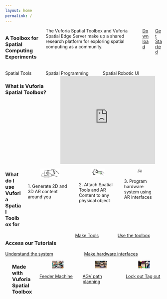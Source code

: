 ```yaml
---
layout: home
permalink: /
---
```

<!--- references for styling: https://bulma.io/documentation/ --->
<div class="columns is-vcentered  is-multiline ">
  <div class="column is-full">
    <h3>A Toolbox for Spatial Computing Experiments</h3>
      </div>
      <div class="column">
    The Vuforia Spatial Toolbox and Vuforia Spatial Edge Server make up a shared research platform for exploring spatial computing as a community.
  </div>
  <div class="column is-one-fifth">
    <a class="button is-success is-outlined is-pulled-right" href="/docs/use">
         Download
       </a></div>
        <div class="column is-one-fifth">
    <a class="button is-success is-outlined is-pulled-right" href="/docs/use">
      Get Started
    </a>
  </div>
</div>

<div class="columns is-vcentered is-centered  is-multiline ">
  <div class="column is-one-third">
    <img src="resources/distance.gif" alt=""/>
    <div class="column is-full">
        Spatial Tools
    </div>
  </div>
  <div class="column is-one-third">
    <img src="resources/vst.gif" alt=""/>
    <div class="column is-full">
        Spatial Programming
    </div>
  </div>
  <div class="column is-one-third">
    <img src="resources/mir.gif" alt=""/>
    <div class="column is-full">
        Spatial Robotic UI
    </div>
  </div>
  <div class="column is-full">
  &nbsp;
    </div>
</div>


<div class="columns is-vcentered is-centered is-0  is-multiline ">
  <div class="column is-full">
    <h3>What is Vuforia Spatial Toolbox?</h3>
  </div><div class="column is-full" style="position: relative; width: 100%; height: 0; padding-bottom: 56.25%;">
              <iframe src="https://www.youtube.com/embed/JLP2t7yymnQ?rel=0" frameborder="0" allow="autoplay;" allowfullscreen class="video" style="position: absolute;top: 0; left: 0; width: 100%; height: 100%;">
              <img src = "resources/toolboxVideoPlaceholder.jpg" border = "0">
              </iframe>
       </div>
        <div class="column is-full">
         &nbsp;
           </div>
  </div>
  
  <div class="columns is-vcentered is-centered  is-multiline ">
  <div class="column is-full">
  <h3>What do I use Vuforia Spatial Toolbox for</h3>
  </div>
  <div class="column is-one-third">
  <figure class="image is-5by3">
    <img src="resources/what1.jpg" alt="Image of Reality Server"/>
    </figure>
    <div class="column is-info">
        1. Generate 2D and 3D AR content around you 
    </div>
  </div>
  <div class="column is-one-third">
  <figure class="image is-5by3">
    <img src="resources/what3.jpg" alt="Image of Reality Server"/>
    </figure>
    <div class="column">
        2. Attach Spatial Tools and AR  Content to any physical object
    </div>
  </div>
  <div class="column is-one-third">
  <figure class="image is-5by3">
    <img src="resources/what2.jpg" alt="Image of Reality Server"/>
    </figure>
    <div class="column">
        3. Program hardware system using AR interfaces
    </div>
  </div>
   <div class="column is-full">
    &nbsp;
      </div>
</div>

<div class="columns is-vcentered is-centered  is-multiline ">
 <div class="column is-full">
    <h3>Access our Tutorials</h3>
  </div>
  <div class="column is-half">
   <a class="button is-medium is-fullwidth is-info is-outlined" href="https://github.com/ptcrealitylab/vuforia-spatial-toolbox-documentation/tree/master/make%20tools">
   Make Tools</a>
  </div>
  <div class="column is-half">
   <a class="button is-medium is-fullwidth is-info is-outlined" href="https://github.com/ptcrealitylab/vuforia-spatial-toolbox-documentation/tree/master/use">
   Use the toolbox</a>
  </div>
  </div><div class="columns is-vcentered is-centered">
  <div class="column is-half">
   <a class="button is-medium is-fullwidth is-info is-outlined" href="https://github.com/ptcrealitylab/vuforia-spatial-toolbox-documentation/tree/master/understandSystem">
   Understand the system</a>
  </div>
  <div class="column is-half">
    <a class="button is-medium is-fullwidth is-info is-outlined" href="https://github.com/ptcrealitylab/vuforia-spatial-toolbox-documentation/tree/master/interfaceWithHardware">
    Make hardware interfaces</a>
  </div>
</div>


<div class="columns is-vcentered is-centered  is-multiline">
  <div class="column is-full">
    &nbsp;
 </div>
 <div class="column is-full">
    <h3>Made with Vuforia Spatial Toolbox</h3>
  </div>
  <div class="column is-one-third">
  <div class="card">
    <div class="card-image">
        <figure class="image is-5by3">
            <img src="resources/feeder.jpg" alt="Placeholder image">
        </figure>
    </div>
    <div class="card-content">
           <a href="https://www.ptc.com/en/about/reality-lab/portfolio/research/editing-reality">Feeder Machine</a>
    </div>
</div>
  </div>
  <div class="column is-one-third">
<div class="card">
    <div class="card-image">
        <figure class="image is-5by3">
            <img src="resources/frida.jpg" alt="Placeholder image">
        </figure>
    </div>
    <div class="card-content">
        <div class="content">
            <a href="https://www.ptc.com/en/about/reality-lab/portfolio/research/kinetic-ar">AGV path planning</a>
        </div>
    </div>
</div>
  </div>
    <div class="column is-one-third">
  <div class="card">
        <a href="https://www.ptc.com/en/about/reality-lab/portfolio/experiment/editing-ar-in-space">
        <div class="card-image">
          <figure class="image is-5by3">
              <img src="resources/loto.jpg" alt="Placeholder image">
          </figure>      
      </div>
      <div class="card-content">
          Lock out Tag out
      </div>
      </a>
  </div>
  </div>
  </div>